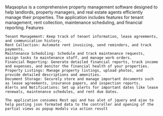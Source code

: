 Maqaoplus is a comprehensive property management software designed to help landlords, property managers, and real estate agents efficiently manage their properties. The application includes features for tenant management, rent collection, maintenance scheduling, and financial reporting.
Features

    Tenant Management: Keep track of tenant information, lease agreements, and communication history.
    Rent Collection: Automate rent invoicing, send reminders, and track payments.
    Maintenance Scheduling: Schedule and track maintenance requests, assign tasks to maintenance staff, and manage work orders.
    Financial Reporting: Generate detailed financial reports, track income and expenses, and monitor the financial health of your properties.
    Property Listings: Manage property listings, upload photos, and provide detailed descriptions and amenities.
    Document Storage: Securely store and manage important documents such as lease agreements, insurance papers, and inspection reports.
    Alerts and Notifications: Set up alerts for important dates like lease renewals, maintenance schedules, and rent due dates.

    The application consumes Rest api and has alot of jquery and ajax to  help posting json formated data to the controller and opening of the partial views as popup modals via action result

